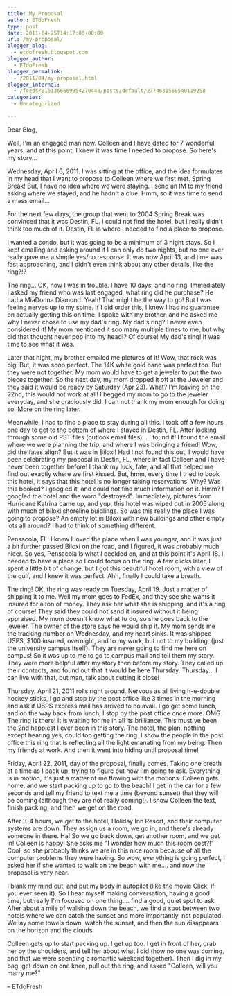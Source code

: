```yaml
---
title: My Proposal
author: ETdoFresh
type: post
date: 2011-04-25T14:17:00+00:00
url: /my-proposal/
blogger_blog:
  - etdofresh.blogspot.com
blogger_author:
  - ETdoFresh
blogger_permalink:
  - /2011/04/my-proposal.html
blogger_internal:
  - /feeds/8161366669954270448/posts/default/2774631560540119258
categories:
  - Uncategorized

---
```

Dear Blog,

Well, I'm an engaged man now. Colleen and I have dated for 7 wonderful years, and at this point, I knew it was time I needed to propose. So here's my story...

Wednesday, April 6, 2011. I was sitting at the office, and the idea formulates in my head that I want to propose to Colleen where we first met. Spring Break! But, I have no idea where we were staying. I send an IM to my friend asking where we stayed, and he hadn't a clue. Hmm, so it was time to send a mass email...

For the next few days, the group that went to 2004 Spring Break was convinced that it was Destin, FL. I could not find the hotel, but I really didn't think too much of it. Destin, FL is where I needed to find a place to propose.

I wanted a condo, but it was going to be a minimum of 3 night stays. So I kept emailing and asking around if I can only do two nights, but no one ever really gave me a simple yes/no response. It was now April 13, and time was fast approaching, and I didn't even think about any other details, like the ring?!?

The ring... OK, now I was in trouble. I have 10 days, and no ring. Immediately I asked my friend who was last engaged, what ring did he purchase? He had a MiaDonna Diamond. Yeah! That might be the way to go! But I was feeling nerves up to my spine. If I did order this, I knew I had no guarantee on actually getting this on time. I spoke with my brother, and he asked me why I never chose to use my dad's ring. My dad's ring? I never even considered it! My mom mentioned it soo many multiple times to me, but why did that thought never pop into my head!? Of course! My dad's ring! It was time to see what it was.

Later that night, my brother emailed me pictures of it! Wow, that rock was big! But, it was sooo perfect. The 14K white gold band was perfect too. But they were not together. My mom would have to get a jeweler to put the two pieces together! So the next day, my mom dropped it off at the Jeweler and they said it would be ready by Saturday (Apr 23). What? I'm leaving on the 22nd, this would not work at all! I begged my mom to go to the jeweler everyday, and she graciously did. I can not thank my mom enough for doing so. More on the ring later.

Meanwhile, I had to find a place to stay during all this. I took off a few hours one day to get to the bottom of where I stayed in Destin, FL. After looking through some old PST files (outlook email files)... I found it! I found the email where we were planning the trip, and where I was bringing a friend! Wow, did the fates align? But it was in Biloxi! Had I not found this out, I would have been celebrating my proposal in Destin, FL, where in fact Colleen and I have never been together before! I thank my luck, fate, and all that helped me find out exactly where we first kissed. But, hmm, every time I tried to book this hotel, it says that this hotel is no longer taking reservations. Why? Was this booked? I googled it, and could not find much information on it. Hmm? I googled the hotel and the word "destroyed". Immediately, pictures from Hurricane Katrina came up, and yup, this hotel was wiped out in 2005 along with much of biloxi shoreline buidlings. So was this really the place I was going to propose? An empty lot in Biloxi with new buildings and other empty lots all around? I had to think of something different.

Pensacola, FL. I knew I loved the place when I was younger, and it was just a bit further passed Biloxi on the road, and I figured, it was probably much nicer. So yes, Pensacola is what I decided on, and at this point it's April 18. I needed to have a place so I could focus on the ring. A few clicks later, I spent a little bit of change, but I got this beautiful hotel room, with a view of the gulf, and I knew it was perfect. Ahh, finally I could take a breath.

The ring! OK, the ring was ready on Tuesday, April 19. Just a matter of shipping it to me. Well my mom goes to FedEx, and they see she wants it insured for a ton of money. They ask her what she is shipping, and it's a ring of course! They said they could not send it insured without it being appraised. My mom doesn't know what to do, so she goes back to the jeweler. The owner of the store says he would ship it. My mom sends me the tracking number on Wednesday, and my heart sinks. It was shipped USPS, $100 insured, overnight, and to my work, but not to my building, (just the university campus itself). They are never going to find me here on campus! So it was up to me to go to campus mail and tell them my story. They were more helpful after my story then before my story. They called up their contacts, and found out that it would be here Thursday. Thursday... I can live with that, but man, talk about cutting it close!

Thursday, April 21, 2011 rolls right around. Nervous as all living h-e-double hockey sticks, i go and stop by the post office like 3 times in the morning and ask if USPS express mail has arrived to no avail. I go get some lunch, and on the way back from lunch, I stop by the post office once more. OMG. The ring is there! It is waiting for me in all its brilliance. This must've been the 2nd happiest I ever been in this story. The hotel, the plan, nothing except hearing yes, could top getting the ring. I show the people in the post office this ring that is reflecting all the light emanating from my being. Then my friends at work. And then it went into hiding until proposal time!

Friday, April 22, 2011, day of the proposal, finally comes. Taking one breath at a time as I pack up, trying to figure out how I'm going to ask. Everything is in motion, it's just a matter of me flowing with the motions. Colleen gets home, and we start packing up to go to the beach! I get in the car for a few seconds and tell my friend to text me a time (beyond sunset) that they will be coming (although they are not really coming!). I show Colleen the text, finish packing, and then we get on the road.

After 3-4 hours, we get to the hotel, Holiday Inn Resort, and their computer systems are down. They assign us a room, we go in, and there's already someone in there. Ha! So we go back down, get another room, and we get in! Colleen is happy! She asks me "I wonder how much this room cost?!" Cool, so she probably thinks we are in this nice room because of all the computer problems they were having. So wow, everything is going perfect, I asked her if she wanted to walk on the beach with me.... and now the proposal is very near.

I blank my mind out, and put my body in autopilot (like the movie Click, if you ever seen it). So I hear myself making conversation, having a good time, but really I'm focused on one thing.... find a good, quiet spot to ask. After about a mile of walking down the beach, we find a spot between two hotels where we can catch the sunset and more importantly, not populated. We lay some towels down, watch the sunset, and then the sun disappears on the horizon and the clouds.

Colleen gets up to start packing up. I get up too. I get in front of her, grab her by the shoulders, and tell her about what I did (how no one was coming, and that we were spending a romantic weekend together). Then I dig in my bag, get down on one knee, pull out the ring, and asked "Colleen, will you marry me?"

&#8211; ETdoFresh